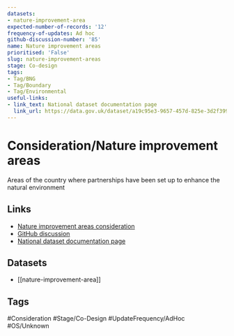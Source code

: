 ```yaml
---
datasets:
- nature-improvement-area
expected-number-of-records: '12'
frequency-of-updates: Ad hoc
github-discussion-number: '85'
name: Nature improvement areas
prioritised: 'False'
slug: nature-improvement-areas
stage: Co-design
tags:
- Tag/BNG
- Tag/Boundary
- Tag/Environmental
useful-links:
- link_text: National dataset documentation page
  link_url: https://data.gov.uk/dataset/a19c95e3-9657-457d-825e-3d2f3993b653/nature-improvement-areas
---
```


# Consideration/Nature improvement areas

Areas of the country where partnerships have been set up to enhance the natural environment

## Links

* [Nature improvement areas consideration](https://design.planning.data.gov.uk/planning-consideration/nature-improvement-areas)
* [GitHub discussion](https://github.com/digital-land/data-standards-backlog/discussions/85)
* [National dataset documentation page](https://data.gov.uk/dataset/a19c95e3-9657-457d-825e-3d2f3993b653/nature-improvement-areas)

## Datasets

* [[nature-improvement-area]]

## Tags

#Consideration #Stage/Co-Design #UpdateFrequency/AdHoc #OS/Unknown